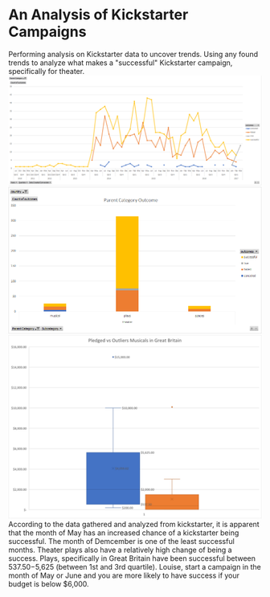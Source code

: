 # An Analysis of Kickstarter Campaigns
Performing analysis on Kickstarter data to uncover trends.
Using any found trends to analyze what makes a "successful" Kickstarter campaign, specifically for theater.
![Outcomes](https://raw.githubusercontent.com/damansandhu/Kickstarter-analysis/main/Outcomes%20Based%20on%20Launch%20Date%20Graph.png)
![Parent Category Outcomes](https://raw.githubusercontent.com/damansandhu/Kickstarter-analysis/main/Parent%20Category%20Outcome.png)
![Successful Plays](https://raw.githubusercontent.com/damansandhu/Kickstarter-analysis/main/Pledged%20with%20Outliers.jpg)
According to the data gathered and analyzed from kickstarter, it is apparent that the month of May has an increased chance of a kickstarter being successful. The month of Demcember is one of the least successful months. Theater plays also have a relatively high change of being a success. Plays, specifically in Great Britain have been successful between $537.50-$5,625 (between 1st and 3rd quartile).
Louise, start a campaign in the month of May or June and you are more likely to have success if your budget is below $6,000.
